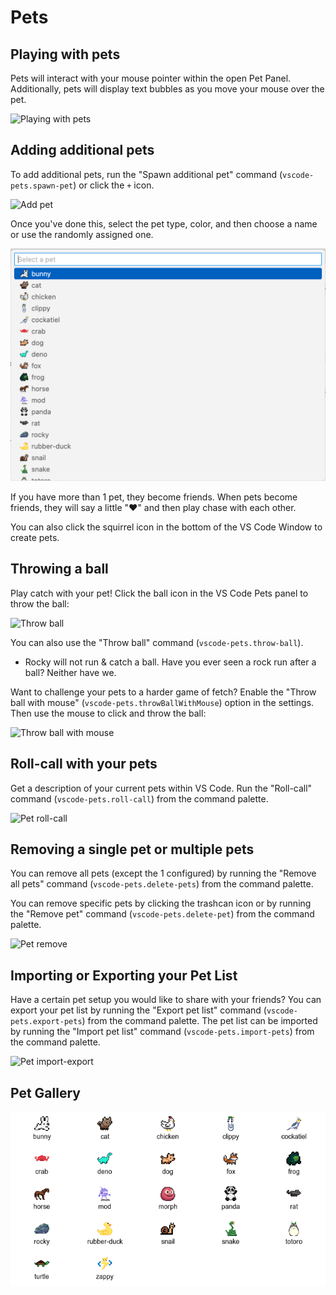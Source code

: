 # Pets

## Playing with pets

Pets will interact with your mouse pointer within the open Pet Panel. Additionally, pets will display text bubbles as you move your mouse over the pet.

![Playing with pets](source/_static/screenshot-3.gif)

## Adding additional pets

To add additional pets, run the "Spawn additional pet" command (`vscode-pets.spawn-pet`) or click the `+` icon.

![Add pet](source/_static/add-pet.png)

Once you've done this, select the pet type, color, and then choose a name or use the randomly assigned one.

![Pet select](source/_static/pet-select.png)

If you have more than 1 pet, they become friends. When pets become friends, they will say a little "❤️" and then play chase with each other.

You can also click the squirrel icon in the bottom of the VS Code Window to create pets.

## Throwing a ball

Play catch with your pet! Click the ball icon in the VS Code Pets panel to throw the ball:

![Throw ball](source/_static/throw-ball.gif)

You can also use the "Throw ball" command (`vscode-pets.throw-ball`).

* Rocky will not run & catch a ball. Have you ever seen a rock run after a ball? Neither have we.

Want to challenge your pets to a harder game of fetch? Enable the "Throw ball with mouse" (`vscode-pets.throwBallWithMouse`) option in the settings.
Then use the mouse to click and throw the ball:

![Throw ball with mouse](source/_static/throw-ball-with-mouse.gif)

## Roll-call with your pets

Get a description of your current pets within VS Code. Run the "Roll-call" command (`vscode-pets.roll-call`) from the command palette.

![Pet roll-call](source/_static/pet-roll-call.png)

## Removing a single pet or multiple pets

You can remove all pets (except the 1 configured) by running the "Remove all pets" command (`vscode-pets.delete-pets`) from the command palette.

You can remove specific pets by clicking the trashcan icon or by running the "Remove pet" command (`vscode-pets.delete-pet`) from the command palette.

![Pet remove](source/_static/pet-remove.png)

## Importing or Exporting your Pet List

Have a certain pet setup you would like to share with your friends?
You can export your pet list by running the "Export pet list" command (`vscode-pets.export-pets`) from the command palette.
The pet list can be imported by running the "Import pet list" command (`vscode-pets.import-pets`) from the command palette.

![Pet import-export](source/_static/pet-import-export.gif)

## Pet Gallery

![Pet gallery](/media/pet-grid.png)
